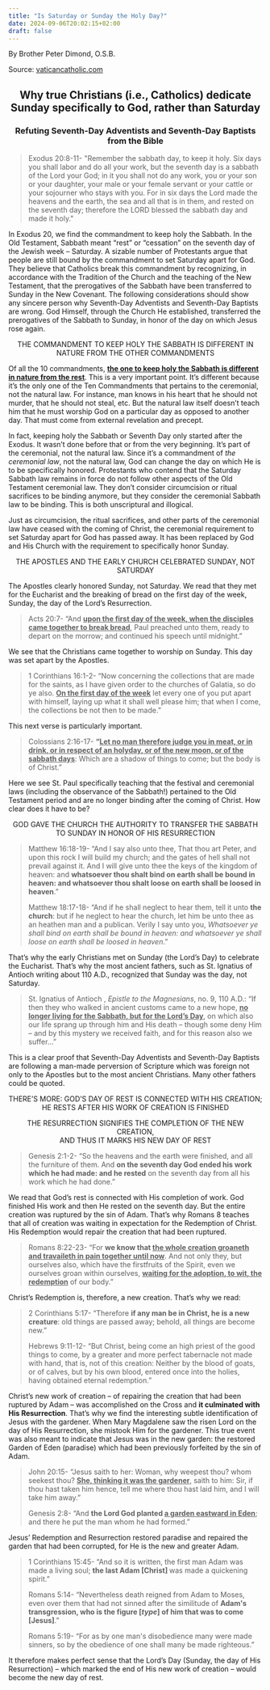```yaml
---
title: "Is Saturday or Sunday the Holy Day?"
date: 2024-09-06T20:02:15+02:00
draft: false
---
```



By Brother Peter Dimond, O.S.B.

Source: [vaticancatholic.com](https://vaticancatholic.com/saturday-or-sunday-holy-day-sabbath/)

<h2 align="center">Why true Christians (i.e., Catholics) dedicate Sunday specifically to God, rather than Saturday</h2>
<h3 align="center">Refuting Seventh-Day Adventists and Seventh-Day Baptists from the Bible</h3>
<blockquote>
<p>Exodus 20:8-11- "Remember the sabbath day, to keep it holy. Six days you shall labor and do all your work, but the seventh day is a sabbath of the Lord your God; in it you shall not do any work, you or your son or your daughter, your male or your female servant or your cattle or your sojourner who stays with you. For in six days the Lord made the heavens and the earth, the sea and all that is in them, and rested on the seventh day; therefore the LORD blessed the sabbath day and made it holy."</p>
</blockquote>
<p>In Exodus 20, we find the commandment to keep holy the Sabbath. In the Old Testament, Sabbath meant “rest” or “cessation” on the seventh day of the Jewish week – Saturday. A sizable number of Protestants argue that people are still bound by the commandment to set Saturday apart for God. They believe that Catholics break this commandment by recognizing, in accordance with the Tradition of the Church and the teaching of the New Testament, that the prerogatives of the Sabbath have been transferred to Sunday in the New Covenant. The following considerations should show any sincere person why Seventh-Day Adventists and Seventh-Day Baptists are wrong. God Himself, through the Church He established, transferred the prerogatives of the Sabbath to Sunday, in honor of the day on which Jesus rose again.</p>
<p align="center">THE COMMANDMENT TO KEEP HOLY THE SABBATH IS DIFFERENT IN NATURE FROM THE OTHER COMMANDMENTS</p>
<p>Of all the 10 commandments, <strong><span style="text-decoration: underline;">the one to keep holy the Sabbath is different in nature from the rest</span></strong>. This is a very important point. It’s different because it’s the only one of the Ten Commandments that pertains to the ceremonial, not the natural law. For instance, man knows in his heart that he should not murder, that he should not steal, etc. But the natural law itself doesn’t teach him that he must worship God on a particular day as opposed to another day. That must come from external revelation and precept.</p>
<p>In fact, keeping holy the Sabbath or Seventh Day only started after the Exodus. It wasn’t done before that or from the very beginning. It’s part of the ceremonial, not the natural law. Since it’s a commandment of <em>the ceremonial law</em>, not the natural law, God can change the day on which He is to be specifically honored. Protestants who contend that the Saturday Sabbath law remains in force do not follow other aspects of the Old Testament ceremonial law. They don’t consider circumcision or ritual sacrifices to be binding anymore, but they consider the ceremonial Sabbath law to be binding. This is both unscriptural and illogical.</p>
<p>Just as circumcision, the ritual sacrifices, and other parts of the ceremonial law have ceased with the coming of Christ, the ceremonial requirement to set Saturday apart for God has passed away. It has been replaced by God and His Church with the requirement to specifically honor Sunday.</p>
<p align="center">THE APOSTLES AND THE EARLY CHURCH CELEBRATED SUNDAY, NOT SATURDAY</p>
<p>The Apostles clearly honored Sunday, not Saturday. We read that they met for the Eucharist and the breaking of bread on the first day of the week, Sunday, the day of the Lord’s Resurrection.</p>
<blockquote>
<p>Acts 20:7- “And <strong><span style="text-decoration: underline;">upon the first day of the week, when the disciples came together to break bread</span></strong>, Paul preached unto them, ready to depart on the morrow; and continued his speech until midnight.”</p>
</blockquote>
<p>We see that the Christians came together to worship on Sunday. This day was set apart by the Apostles.</p>
<blockquote>
<p>1 Corinthians 16:1-2- “Now concerning the collections that are made for the saints, as I have given order to the churches of Galatia, so do ye also. <strong><span style="text-decoration: underline;">On the first day of the week</span></strong> let every one of you put apart with himself, laying up what it shall well please him; that when I come, the collections be not then to be made.”</p>
</blockquote>
<p>This next verse is particularly important.</p>
<blockquote>
<p>Colossians 2:16-17- <strong>“<span style="text-decoration: underline;">Let no man therefore judge you in meat, or in drink, or in respect of an holyday, or of the new moon, or of the sabbath days</span></strong>: Which are a shadow of things to come; but the body is of Christ.”</p>
</blockquote>
<p>Here we see St. Paul specifically teaching that the festival and ceremonial laws (including the observance of the Sabbath!) pertained to the Old Testament period and are no longer binding after the coming of Christ. How clear does it have to be?</p>
<p align="center">GOD GAVE THE CHURCH THE AUTHORITY TO TRANSFER THE SABBATH TO SUNDAY IN HONOR OF HIS RESURRECTION</p>
<blockquote>
<p>Matthew 16:18-19- “And I say also unto thee, That thou art Peter, and upon this rock I will build my church; and the gates of hell shall not prevail against it. And I will give unto thee the keys of the kingdom of heaven: and <strong>whatsoever thou shalt bind on earth shall be bound in heaven: and whatsoever thou shalt loose on earth shall be loosed in heaven</strong>.”</p>
<p>Matthew 18:17-18- “And if he shall neglect to hear them, tell it unto <strong>the church</strong>: but if he neglect to hear the church, let him be unto thee as an heathen man and a publican. Verily I say unto you, <em>Whatsoever ye shall bind on earth shall be bound in heaven: and whatsoever ye shall loose on earth shall be loosed in heaven</em>.”</p>
</blockquote>
<p>That’s why the early Christians met on Sunday (the Lord’s Day) to celebrate the Eucharist. That’s why the most ancient fathers, such as St. Ignatius of Antioch writing about 110 A.D., recognized that Sunday was the day, not Saturday.</p>
<blockquote>
<p>St. Ignatius of Antioch , <em>Epistle to the Magnesians</em>, no. 9, 110 A.D.: “If then they who walked in ancient customs came to a new hope, <strong><span style="text-decoration: underline;">no longer living for the Sabbath, but for the Lord’s Day</span></strong>, on which also our life sprang up through him and His death – though some deny Him – and by this mystery we received faith, and for this reason also we suffer…”</p>
</blockquote>
<p>This is a clear proof that Seventh-Day Adventists and Seventh-Day Baptists are following a man-made perversion of Scripture which was foreign not only to the Apostles but to the most ancient Christians. Many other fathers could be quoted.</p>
<p align="center">THERE’S MORE: GOD’S DAY OF REST IS CONNECTED WITH HIS CREATION;<br />HE RESTS AFTER HIS WORK OF CREATION IS FINISHED</p>
<p align="center">THE RESURRECTION SIGNIFIES THE COMPLETION OF THE NEW CREATION,<br />AND THUS IT MARKS HIS NEW DAY OF REST</p>
<blockquote>
<p>Genesis 2:1-2- “So the heavens and the earth were finished, and all the furniture of them. And <strong>on the seventh day God ended his work which he had made: and he rested</strong> on the seventh day from all his work which he had done.”</p>
</blockquote>
<p>We read that God’s rest is connected with His completion of work. God finished His work and then He rested on the seventh day. But the entire creation was ruptured by the sin of Adam. That’s why Romans 8 teaches that all of creation was waiting in expectation for the Redemption of Christ. His Redemption would repair the creation that had been ruptured.</p>
<blockquote>
<p>Romans 8:22-23- “For <strong>we know that <span style="text-decoration: underline;">the whole creation groaneth and travaileth in pain together until now</span></strong>. And not only they, but ourselves also, which have the firstfruits of the Spirit, even we ourselves groan within ourselves, <strong><span style="text-decoration: underline;">waiting for the adoption, to wit, the redemption</span></strong> of our body.”</p>
</blockquote>
<p>Christ’s Redemption is, therefore, a new creation. That’s why we read:</p>
<blockquote>
<p>2 Corinthians 5:17- “Therefore <strong>if any man be in Christ, he is a new creature</strong>: old things are passed away; behold, all things are become new.”</p>
<p>Hebrews 9:11-12- “But Christ, being come an high priest of the good things to come, by a greater and more perfect tabernacle not made with hand, that is, not of this creation: Neither by the blood of goats, or of calves, but by his own blood, entered once into the holies, having obtained eternal redemption.”</p>
</blockquote>
<p>Christ’s new work of creation – of repairing the creation that had been ruptured by Adam – was accomplished on the Cross and <strong>it culminated with His Resurrection</strong>. That’s why we find the interesting subtle identification of Jesus with the gardener. When Mary Magdalene saw the risen Lord on the day of His Resurrection, she mistook Him for the gardener. This true event was also meant to indicate that Jesus was in the new garden: the restored Garden of Eden (paradise) which had been previously forfeited by the sin of Adam.</p>
<blockquote>
<p>John 20:15- “Jesus saith to her: Woman, why weepest thou? whom seekest thou? <strong><span style="text-decoration: underline;">She, thinking it was the gardener</span></strong>, saith to him: Sir, if thou hast taken him hence, tell me where thou hast laid him, and I will take him away.”</p>
<p>Genesis 2:8- “And <strong>the Lord God planted <span style="text-decoration: underline;">a garden eastward in Eden</span></strong>; and there he put the man whom he had formed.”</p>
</blockquote>
<p>Jesus’ Redemption and Resurrection restored paradise and repaired the garden that had been corrupted, for He is the new and greater Adam.</p>
<blockquote>
<p>1 Corinthians 15:45- “And so it is written, the first man Adam was made a living soul; <strong>the last Adam [Christ] </strong>was made a quickening spirit.”</p>
<p>Romans 5:14- “Nevertheless death reigned from Adam to Moses, even over them that had not sinned after the similitude of <strong>Adam's transgression, who is the figure [<em>type</em>] of him that was to come [Jesus]</strong>.”</p>
<p>Romans 5:19- “For as by one man's disobedience many were made sinners, so by the obedience of one shall many be made righteous.”</p>
</blockquote>
<p>It therefore makes perfect sense that the Lord’s Day (Sunday, the day of His Resurrection) – which marked the end of His new work of creation – would become the new day of rest.</p>
